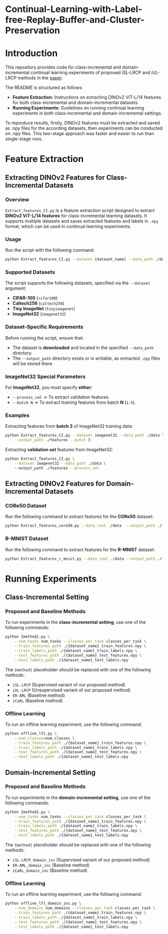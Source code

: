 # Continual-Learning-with-Label-free-Replay-Buffer-and-Cluster-Preservation

# **Introduction**

This repository provides code for class-incremental and domain-incremental continual learning experiments of proposed iSL-LRCP and iUL-LRCP methods in the [paper](https://arxiv.org/abs/2504.07240). 

The README is structured as follows:
- **Feature Extraction**: Instructions on extracting DINOv2 ViT-L/14 features for both class-incremental and domain-incremental datasets.
- **Running Experiments**: Guidelines on running continual learning experiments in both class-incremental and domain-incremental settings.

To reproduce results, firstly, DINOv2 features must be extracted and saved as .npy files for the according datasets, then experiments can be conducted on .npy files. This two-stage approach was faster and easier to run than single-stage runs.

# **Feature Extraction**

## **Extracting DINOv2 Features for Class-Incremental Datasets**

### **Overview**
`Extract_features_CI.py` is a feature extraction script designed to extract **DINOv2 ViT-L/14 features** for class-incremental learning datasets. It supports multiple datasets and saves extracted features and labels in `.npy` format, which can be used in continual learning experiments.

### **Usage**
Run the script with the following command:

```bash
python Extract_features_CI.py --dataset {dataset_name} --data_path ./data --output_path ./features
```

### **Supported Datasets**
The script supports the following datasets, specified via the `--dataset` argument:

- **CIFAR-100** (`cifar100`)
- **Caltech256** (`caltech256`)
- **Tiny ImageNet** (`tinyimagenet`)
- **ImageNet32** (`imagenet32`)

### **Dataset-Specific Requirements**
Before running the script, ensure that:
- The dataset is **downloaded** and located in the specified `--data_path` directory.
- The `--output_path` directory exists or is writable, as extracted `.npy` files will be stored there.

### **ImageNet32 Special Parameters**
For **ImageNet32**, you must specify **either**:
- `--process_val` → To extract validation features.
- `--batch N` → To extract training features from batch **N** (`1-5`).

### **Examples**

Extracting features from **batch 3** of ImageNet32 training data:

```bash
python Extract_features_CI.py --dataset imagenet32 --data_path ./data \
    --output_path ./features --batch 3
```

Extracting **validation set** features from ImageNet32:

```bash
python Extract_features_CI.py \
    --dataset imagenet32 --data_path ./data \ 
    --output_path ./features --process_val
```

## **Extracting DINOv2 Features for Domain-Incremental Datasets**

### **CORe50 Dataset**
Run the following command to extract features for the **CORe50** dataset:

```bash
python Extract_features_core50.py --data_root ./data  --output_path ./features
```

### **R-MNIST Dataset**
Run the following command to extract features for the **R-MNIST** dataset:

```bash
python Extract_features_r_mnist.py --data_root ./data --output_path ./features
```

# **Running Experiments**

## **Class-Incremental Setting**

### **Proposed and Baseline Methods**
To run experiments in the **class-incremental setting**, use one of the following commands:

```bash
python {method}.py \
    --num_tasks num_tasks --classes_per_task classes_per_task \
    --train_features_path ./{dataset_name}_train_features.npy \
    --train_labels_path ./{dataset_name}_train_labels.npy \
    --test_features_path ./{dataset_name}_test_features.npy \
    --test_labels_path ./{dataset_name}_test_labels.npy
```

The `{method}` placeholder should be replaced with one of the following methods:
- `iSL-LRCP` (Supervised variant of our proposed method)
- `iUL-LRCP` (Unsupervised variant of our proposed method)
- `ER-AML` (Baseline method)
- `iCaRL` (Baseline method)


### **Offline Learning**
To run an offline learning experiment, use the following command:

```bash
python offline_lft.py \
    --num_classes=num_classes \
    --train_features_path ./{dataset_name}_train_features.npy \
    --train_labels_path ./{dataset_name}_train_labels.npy \
    --test_features_path ./{dataset_name}_test_features.npy \
    --test_labels_path ./{dataset_name}_test_labels.npy
```


## **Domain-Incremental Setting**

### **Proposed and Baseline Methods**
To run experiments in the **domain-incremental setting**, use one of the following commands:

```bash
python {method}.py \
    --num_tasks num_tasks --classes_per_task classes_per_task \
    --train_features_path ./{dataset_name}_train_features.npy \
    --train_labels_path ./{dataset_name}_train_labels.npy \
    --test_features_path ./{dataset_name}_test_features.npy \
    --test_labels_path ./{dataset_name}_test_labels.npy
```

The `{method}` placeholder should be replaced with one of the following methods:
- `iSL-LRCP_domain_inc` (Supervised variant of our proposed method)
- `ER-AML_domain_inc` (Baseline method)
- `iCaRL_domain_inc` (Baseline method)

### **Offline Learning**
To run an offline learning experiment, use the following command:

```bash
python offline_lft_domain_inc.py \
    --num_domains num_domains --classes_per_task classes_per_task \
    --train_features_path ./{dataset_name}_train_features.npy \
    --train_labels_path ./{dataset_name}_train_labels.npy \
    --test_features_path ./{dataset_name}_test_features.npy \
    --test_labels_path ./{dataset_name}_test_labels.npy
```
